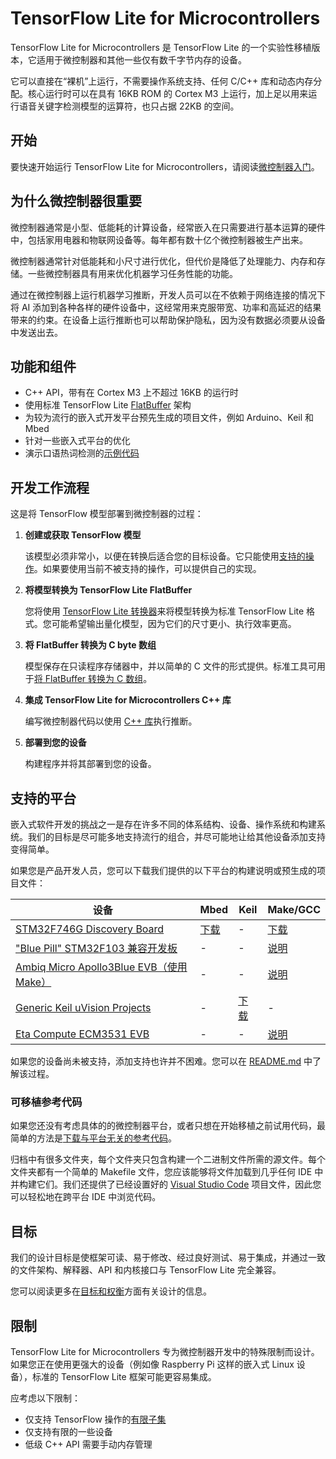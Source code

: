 # TensorFlow Lite for Microcontrollers

TensorFlow Lite for Microcontrollers 是 TensorFlow Lite 的一个实验性移植版本，它适用于微控制器和其他一些仅有数千字节内存的设备。

它可以直接在“裸机”上运行，不需要操作系统支持、任何 C/C++ 库和动态内存分配。核心运行时可以在具有 16KB ROM 的 Cortex M3 上运行，加上足以用来运行语音关键字检测模型的运算符，也只占据 22KB 的空间。

## 开始

要快速开始运行 TensorFlow Lite for Microcontrollers，请阅读[微控制器入门](get_started.md)。

## 为什么微控制器很重要

微控制器通常是小型、低能耗的计算设备，经常嵌入在只需要进行基本运算的硬件中，包括家用电器和物联网设备等。每年都有数十亿个微控制器被生产出来。

微控制器通常针对低能耗和小尺寸进行优化，但代价是降低了处理能力、内存和存储。一些微控制器具有用来优化机器学习任务性能的功能。

通过在微控制器上运行机器学习推断，开发人员可以在不依赖于网络连接的情况下将 AI 添加到各种各样的硬件设备中，这经常用来克服带宽、功率和高延迟的结果带来的约束。在设备上运行推断也可以帮助保护隐私，因为没有数据必须要从设备中发送出去。

## 功能和组件

* C++ API，带有在 Cortex M3 上不超过 16KB 的运行时
* 使用标准 TensorFlow Lite [FlatBuffer](https://google.github.io/flatbuffers/) 架构
* 为较为流行的嵌入式开发平台预先生成的项目文件，例如 Arduino、Keil 和 Mbed
* 针对一些嵌入式平台的优化
* 演示口语热词检测的[示例代码](https://github.com/tensorflow/tensorflow/tree/master/tensorflow/lite/experimental/micro/examples/micro_speech)

## 开发工作流程

这是将 TensorFlow 模型部署到微控制器的过程：

1. **创建或获取 TensorFlow 模型**

    该模型必须非常小，以便在转换后适合您的目标设备。它只能使用[支持的操作](build_convert.md#支持的操作)。如果要使用当前不被支持的操作，可以提供自己的实现。

2. **将模型转换为 TensorFlow Lite FlatBuffer**

    您将使用 [TensorFlow Lite 转换器](build_convert.md#转换模型)来将模型转换为标准 TensorFlow Lite 格式。您可能希望输出量化模型，因为它们的尺寸更小、执行效率更高。

3. **将 FlatBuffer 转换为 C byte 数组**

    模型保存在只读程序存储器中，并以简单的 C 文件的形式提供。标准工具可用于[将 FlatBuffer 转换为 C 数组](build_convert.md#转换为-C-数组)。

4. **集成 TensorFlow Lite for Microcontrollers C++ 库**

    编写微控制器代码以使用 [C++ 库](library.md)执行推断。

5. **部署到您的设备**

    构建程序并将其部署到您的设备。

## 支持的平台

嵌入式软件开发的挑战之一是存在许多不同的体系结构、设备、操作系统和构建系统。我们的目标是尽可能多地支持流行的组合，并尽可能地让给其他设备添加支持变得简单。

如果您是产品开发人员，您可以下载我们提供的以下平台的构建说明或预生成的项目文件：

设备                                                                                           | Mbed                                                                           | Keil                                                                           | Make/GCC
---------------------------------------------------------------------------------------------- | ------------------------------------------------------------------------------ | ------------------------------------------------------------------------------ | --------
[STM32F746G Discovery Board](https://www.st.com/en/evaluation-tools/32f746gdiscovery.html)     | [下载](https://drive.google.com/open?id=1OtgVkytQBrEYIpJPsE8F6GUKHPBS3Xeb)     | -                                                                              | [下载](https://drive.google.com/open?id=1u46mTtAMZ7Y1aD-He1u3R8AE4ZyEpnOl)
["Blue Pill" STM32F103 兼容开发板](https://github.com/google/stm32_bare_lib)                   | -                                                                              | -                                                                              | [说明](https://github.com/tensorflow/tensorflow/blob/master/tensorflow/lite/experimental/micro/README.md#building-for-the-blue-pill-stm32f103-using-make)
[Ambiq Micro Apollo3Blue EVB（使用 Make）](https://ambiqmicro.com/apollo-ultra-low-power-mcus/)| -                                                                              | -                                                                              | [说明](https://github.com/tensorflow/tensorflow/blob/master/tensorflow/lite/experimental/micro/README.md#building-for-ambiq-micro-apollo3blue-evb-using-make)
[Generic Keil uVision Projects](http://www2.keil.com/mdk5/uvision/)                            | -                                                                              | [下载](https://drive.google.com/open?id=1Lw9rsdquNKObozClLPoE5CTJLuhfh5mV)     | -
[Eta Compute ECM3531 EVB](https://etacompute.com/)                                             | -                                                                              | -                                                                              | [说明](https://github.com/tensorflow/tensorflow/blob/master/tensorflow/lite/experimental/micro/README.md#Building-for-the-Eta-Compute-ECM3531-EVB-using-Make)

如果您的设备尚未被支持，添加支持也许并不困难。您可以在 [README.md](https://github.com/tensorflow/tensorflow/blob/master/tensorflow/lite/experimental/micro/README.md#how-to-port-tensorflow-lite-micro-to-a-new-platform) 中了解该过程。

### 可移植参考代码

如果您还没有考虑具体的的微控制器平台，或者只想在开始移植之前试用代码，最简单的方法是[下载与平台无关的参考代码](https://drive.google.com/open?id=1cawEQAkqquK_SO4crReDYqf_v7yAwOY8)。

归档中有很多文件夹，每个文件夹只包含构建一个二进制文件所需的源文件。每个文件夹都有一个简单的 Makefile 文件，您应该能够将文件加载到几乎任何 IDE 中并构建它们。我们还提供了已经设置好的 [Visual Studio Code](https://code.visualstudio.com/) 项目文件，因此您可以轻松地在跨平台 IDE 中浏览代码。

## 目标

我们的设计目标是使框架可读、易于修改、经过良好测试、易于集成，并通过一致的文件架构、解释器、API 和内核接口与 TensorFlow Lite 完全兼容。

您可以阅读更多在[目标和权衡](https://github.com/tensorflow/tensorflow/tree/master/tensorflow/lite/experimental/micro#goals)方面有关设计的信息。

## 限制

TensorFlow Lite for Microcontrollers 专为微控制器开发中的特殊限制而设计。如果您正在使用更强大的设备（例如像 Raspberry Pi 这样的嵌入式 Linux 设备），标准的 TensorFlow Lite 框架可能更容易集成。

应考虑以下限制：

* 仅支持 TensorFlow 操作的[有限子集](build_convert.md#支持的操作)
* 仅支持有限的一些设备
* 低级 C++ API 需要手动内存管理
